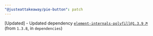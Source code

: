 ```yaml
---
"@justeattakeaway/pie-button": patch
---
```


[Updated] - Updated dependency [`element-internals-polyfill@1.3.9` ↗︎](https://www.npmjs.com/package/element-internals-polyfill/v/1.3.9) (from `1.3.8`, in `dependencies`)
